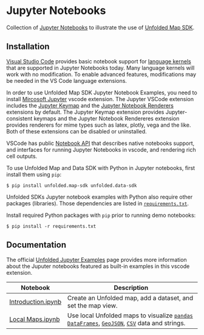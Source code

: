 # Jupyter Notebooks

Collection of [Jupyter Notebooks](https://jupyter.org) to illustrate the use of [Unfolded Map SDK](https://docs.unfolded.ai/map-sdk).

## Installation

[Visual Studio Code](https://code.visualstudio.com) provides basic notebook support for [language kernels](https://github.com/jupyter/jupyter/wiki/Jupyter-kernels) that are supported in Jupyter Notebooks today. Many language kernels will work with no modification. To enable advanced features, modifications may be needed in the VS Code language extensions.

In order to use Unfolded Map SDK Jupyter Notebook Examples, you need to install [Mircosoft Jupyter](https://marketplace.visualstudio.com/items?itemName=ms-toolsai.jupyter) vscode extension. The Jupyter VSCode extension includes the [Jupyter Keymap](https://marketplace.visualstudio.com/items?itemName=ms-toolsai.jupyter-keymap) and the [Jupyter Notebook Renderers](https://marketplace.visualstudio.com/items?itemName=ms-toolsai.jupyter-renderers) extensions by default. The Jupyter Keymap extension provides Jupyter-consistent keymaps and the Jupyter Notebook Rendereres extension provides renderers for mime types such as latex, plotly, vega and the like. Both of these extensions can be disabled or uninstalled.

VSCode has public [Notebook API](https://code.visualstudio.com/api/extension-guides/notebook) that describes native notebooks support, and interfaces for running Jupyter Notebooks in vscode, and rendering rich cell outputs.

To use Unfolded Map and Data SDK with Python in Jupyter notebooks, first install them using `pip`:

```
$ pip install unfolded.map-sdk unfolded.data-sdk
```

Unfolded SDKs Jupyter notebook examples with Python also require other packages (libraries). Those dependencies are listed in [`requirements.txt`](https://github.com/RandomFractals/unfolded-map-snippets/blob/main/requirements.txt). 

Install required Python packages with `pip` prior to running demo notebooks:

```
$ pip install -r requirements.txt
```

## Documentation

The official [Unfolded Jupyter Examples](https://docs.unfolded.ai/jupyter/examples) page provides more information about the Juputer notebooks featured as built-in examples in this vscode extension.

| Notebook | Description |
| --- | --- |
| [Introduction.ipynb](https://github.com/RandomFractals/unfolded-map-snippets/blob/main/notebooks/Jupyter/Introduction.ipynb) | Create an Unfolded map, add a dataset, and set the map view. |
| [Local Maps.ipynb](https://github.com/RandomFractals/unfolded-map-snippets/blob/main/notebooks/Jupyter/Local%20Maps.ipynb) | Use local Unfolded maps to visualize [`pandas`](https://pandas.pydata.org) [`DataFrames`](https://pandas.pydata.org/docs/reference/api/pandas.DataFrame.html), [`GeoJSON`](https://geojson.org), [`CSV`](https://en.wikipedia.org/wiki/Comma-separated_values) data and strings. |

